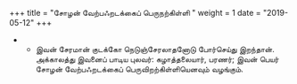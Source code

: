 ﻿+++
title = "சோழன் வேற்பஃறடக்கைப் பெருநற்கிள்ளி  "
weight = 1
date = "2019-05-12"
+++


- -  இவன் சேரமான் குடக்கோ நெடுஞ்சேரலாதனோடு போர்செய்து இறந்தான். அக்காலத்து இவனைப் பாடிய புலவர்: கழாத்தலையார், பரணர்; இவன் பெயர் சோழன் வேற்பஃறடக்கைப் பெருவிறற்கிள்ளியெனவும் வழங்கும். 
